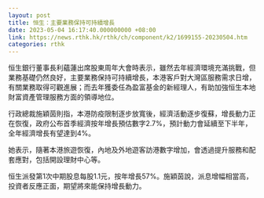 ```yaml
---
layout: post
title: 恒生：主要業務保持可持續增長
date: 2023-05-04 16:17:40.000000000 +08:00
link: https://news.rthk.hk/rthk/ch/component/k2/1699155-20230504.htm
categories: rthk
---
```


恒生銀行董事長利蘊蓮出席股東周年大會時表示，雖然去年經濟環境充滿挑戰，但業務基礎仍然良好，主要業務保持可持續增長，本港客戶對大灣區服務需求日增，有關業務取得可觀進展；而去年獲委任為盈富基金的新經理人，有助加強恒生本地財富資產管理服務方面的領導地位。

行政總裁施穎茵則指，本港防疫限制逐步放寬後，經濟活動逐步復蘇，增長動力正在恢復，政府公布首季經濟按年增長預估數字2.7%，預計動力會延續至下半年，全年經濟增長有望達到4%。

她表示，隨著本港旅遊恢復，內地及外地遊客訪港數字增加，會透過提升服務和配套應對，包括開設理財中心等。

恒生派發第1次中期股息每股1.1元，按年增長57%。施穎茵說，派息增幅相當高，投資者反應正面，期望將來能保持增長動力。
